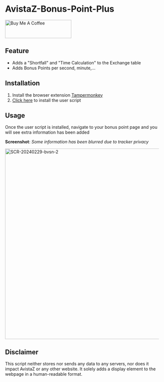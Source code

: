 # AvistaZ-Bonus-Point-Plus


<a href="https://www.buymeacoffee.com/royspace" target="_blank"><img src="https://cdn.buymeacoffee.com/buttons/v2/default-yellow.png" alt="Buy Me A Coffee" style="height: 60px !important;width: 217px !important;" ></a>

## Feature

- Adds a "Shortfall" and "Time Calculation" to the Exchange table
- Adds Bonus Points per second, minute,...

## Installation
1. Install the browser extension [Tampermonkey](https://www.tampermonkey.net/)
2. [Click here](https://greasyfork.org/en/scripts/482432-avistaz-bonus-point-plus) to install the user script 

## Usage
Once the user script is installed, navigate to your bonus point page and you will see extra information has been added

**__Screenshot__**: *Some information has been blurred due to tracker privacy*

<img width="625" alt="SCR-20240229-bvsn-2" src="https://github.com/royspace/AvistaZ-Bonus-Point-Plus/assets/85507215/e052fd32-4587-4c54-a27e-425a7599f439">



## Disclaimer

This script neither stores nor sends any data to any servers, nor does it impact AvistaZ or any other website. It solely adds a display element to the webpage in a human-readable format.
